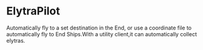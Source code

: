 # ElytraPilot
Automatically fly to a set destination in the End, or use a coordinate file to automatically fly to End Ships.With a utility client,it can automatically collect elytras.
